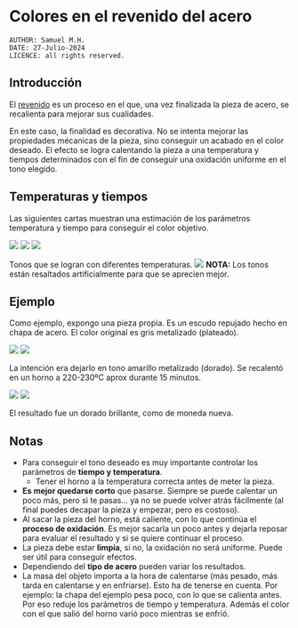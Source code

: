 # Colores en el revenido del acero

```
AUTHOR: Samuel M.H.
DATE: 27-Julio-2024
LICENCE: all rights reserved.
```

## Introducción
El [revenido](https://es.wikipedia.org/wiki/Revenido) es un proceso en el que, una vez finalizada la pieza de acero, se recalienta para mejorar sus cualidades.

En este caso, la finalidad es decorativa. No se intenta mejorar las propiedades mécanicas de la pieza, sino conseguir un acabado en el color deseado.
El efecto se logra calentando la pieza a una temperatura y tiempos determinados con el fin de conseguir una oxidación uniforme en el tono elegido.

## Temperaturas y tiempos
Las siguientes cartas muestran una estimación de los parámetros temperatura y tiempo para conseguir el color objetivo.

![](img/carta_01.jpg)
![](img/carta_02.jpg)
![](img/carta_03.jpg)

Tonos que se logran con diferentes temperaturas.
![](img/colores_revenido.jpg)
**NOTA:** Los tonos están resaltados artificialmente para que se aprecien mejor.


## Ejemplo
Como ejemplo, expongo una pieza propia. Es un escudo repujado hecho en chapa de acero. El color original es gris metalizado (plateado).

![](img/plateado_01.jpg)
![](img/plateado_02.jpg)


La intención era dejarlo en tono amarillo metalizado (dorado). Se recalentó en un horno a 220-230ºC aprox durante 15 minutos.

![](img/dorado_01.jpg)
![](img/dorado_02.jpg)

El resultado fue un dorado brillante, como de moneda nueva.


## Notas
* Para conseguir el tono deseado es muy importante controlar los parámetros de **tiempo y temperatura**.
  * Tener el horno a la temperatura correcta antes de meter la pieza.
* **Es mejor quedarse corto** que pasarse. Siempre se puede calentar un poco más, pero si te pasas... ya no se puede volver atrás fácilmente (al final puedes decapar la pieza y empezar, pero es costoso). 
* Al sacar la pieza del horno, está caliente, con lo que continúa el **proceso de oxidación**. Es mejor sacarla un poco antes y dejarla reposar para evaluar el resultado y si se quiere continuar el proceso.
* La pieza debe estar **limpia**, si no, la oxidación no será uniforme. Puede ser útil para conseguir efectos.
* Dependiendo del **tipo de acero** pueden variar los resultados.
* La masa del objeto importa a la hora de calentarse (más pesado, más tarda en calentarse y en enfriarse). Esto ha de tenerse en cuenta. Por ejemplo: la chapa del ejemplo pesa poco, con lo que se calienta antes. Por eso reduje los parámetros de tiempo y temperatura. Además el color con el que salió del horno varió poco mientras se enfrió.

